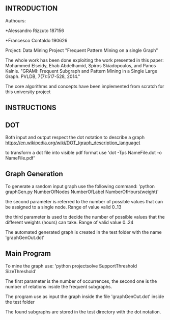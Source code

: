 INTRODUCTION
------------
Authours:

*Alessandro Rizzuto 187156

*Francesco Contaldo 190626

Project:
Data Mining Project "Frequent Pattern Mining on a single Graph"


The whole work has been done exploiting the work presented in this paper: Mohammed Elseidy, Ehab Abdelhamid, Spiros Skiadopoulos, and Panos Kalnis. "GRAMI: Frequent Subgraph and Pattern Mining in a Single Large Graph. PVLDB, 7(7):517-528, 2014."

The core algorithms and concepts have been implemented from scratch for this university project

INSTRUCTIONS
-----------

DOT
---
Both input and output respect the dot notation to describe a graph
https://en.wikipedia.org/wiki/DOT_(graph_description_language)

to transform a dot file into visible pdf format use
'dot -Tps NameFile.dot -o  NameFile.pdf'

Graph Generation
-------------
To generate a random input graph use the following command:
'python graphGen.py NumberOfNodes NumberOfLabel NumberOfHours(weight)'

the second parameter is referred to the number of possible values that can be assigned to a single node. Range of value valid 0..13

the third parameter is used to decide the number of possible values that the different weights (hours) can take. Range of valid value 0..24

The automated generated graph is created in the test folder with the name 'graphGenOut.dot'


Main Program
------------
To mine the graph use:
'python projectsolve SupportThreshold SizeThreshold'

The first parameter is the number of occurrences, the second one is the number of relations inside the frequent subgraphs.

The program use as input the graph inside the file 'graphGenOut.dot' inside the test folder

The found subgraphs are stored in the test directory with the dot notation.
